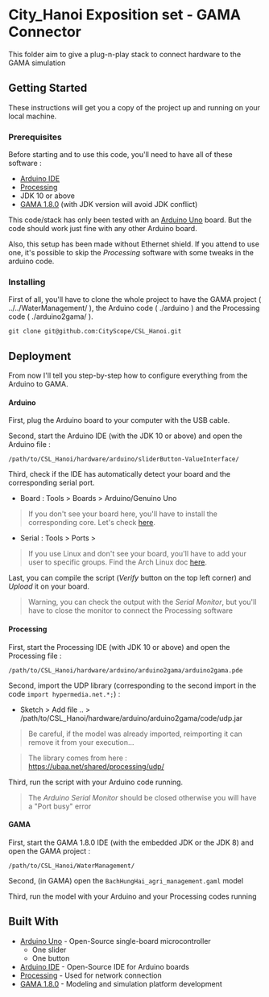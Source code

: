 # City_Hanoi Exposition set - GAMA Connector

This folder aim to give a plug-n-play stack to connect hardware to the GAMA simulation

## Getting Started

These instructions will get you a copy of the project up and running on your local machine.

### Prerequisites

Before starting and to use this code, you'll need to have all of these software :

* [Arduino IDE](https://www.arduino.cc/en/Main/Software)
* [Processing](https://processing.org/download/)
* JDK 10 or above
* [GAMA 1.8.0](https://gama-platform.github.io/download) (with JDK version will avoid JDK conflict)

This code/stack has only been tested with an [Arduino Uno](https://www.arduino.cc/en/Guide/ArduinoUno) board. But the code should work just fine with any other Arduino board.

Also, this setup has been made without Ethernet shield. If you attend to use one, it's possible to skip the _Processing_ software with some tweaks in the arduino code.


### Installing

First of all, you'll have to clone the whole project to have the GAMA project ( ../../WaterManagement/ ), the Arduino code ( ./arduino ) and the Processing code ( ./arduino2gama/ ).

```
git clone git@github.com:CityScope/CSL_Hanoi.git
```

## Deployment

From now I'll tell you step-by-step how to configure everything from the Arduino to GAMA.

#### Arduino

First, plug the Arduino board to your computer with the USB cable.

Second, start the Arduino IDE (with the JDK 10 or above) and open the Arduino file :

```
/path/to/CSL_Hanoi/hardware/arduino/sliderButton-ValueInterface/ 
```

Third, check if the IDE has automatically detect your board and the corresponding serial port.

* Board : Tools > Boards > Arduino/Genuino Uno

> If you don't see your board here, you'll have to install the corresponding core. Let's check [here](https://www.arduino.cc/en/Guide/Cores).

* Serial : Tools > Ports > <yourArduinoBoard>

> If you use Linux and don't see your board, you'll have to add your user to specific groups. Find the Arch Linux doc [here](https://wiki.archlinux.org/index.php/Arduino).

Last, you can compile the script (_Verify_ button on the top left corner) and _Upload_ it on your board.

> Warning, you can check the output with the _Serial Monitor_, but you'll have to close the monitor to connect the Processing software

#### Processing

First, start the Processing IDE (with JDK 10 or above) and open the Processing file :

```
/path/to/CSL_Hanoi/hardware/arduino/arduino2gama/arduino2gama.pde
```

Second, import the UDP library (corresponding to the second import in the code `import hypermedia.net.*;`) :

* Sketch > Add file .. > /path/to/CSL_Hanoi/hardware/arduino/arduino2gama/code/udp.jar

> Be careful, if the model was already imported, reimporting it can remove it from your execution...

> The library comes from here : https://ubaa.net/shared/processing/udp/

Third, run the script with your Arduino code running.

> The _Arduino Serial Monitor_ should be closed otherwise you will have a "Port busy" error

#### GAMA

First, start the GAMA 1.8.0 IDE (with the embedded JDK or the JDK 8) and open the GAMA project :

```
/path/to/CSL_Hanoi/WaterManagement/
```

Second, (in GAMA) open the `BachHungHai_agri_management.gaml` model

Third, run the model with your Arduino and your Processing codes running

## Built With

* [Arduino Uno](https://www.arduino.cc/en/Guide/ArduinoUno) - Open-Source single-board microcontroller
  * One slider
  * One button
* [Arduino IDE](https://www.arduino.cc/en/Main/Software) - Open-Source IDE for Arduino boards
* [Processing](https://processing.org/) - Used for network connection
* [GAMA 1.8.0](https://github.com/gama-platform/gama) - Modeling and simulation platform development

<!-- 
## Authors

See also the list of [contributors](https://github.com/CityScope/CSL_Hanoi/contributors) who participated in this project.

## License

This project is licensed under the MIT License - see the [LICENSE.md](LICENSE.md) file for details

## Acknowledgments

* Hat tip to anyone whose code was used
* Inspiration
* etc

-->
